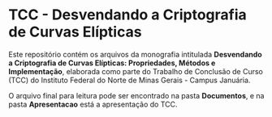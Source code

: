 # TCC - Desvendando a Criptografia de Curvas Elípticas

Este repositório contém os arquivos da monografia intitulada **Desvendando a Criptografia de Curvas Elípticas: Propriedades, Métodos e Implementação**, elaborada como parte do Trabalho de Conclusão de Curso (TCC) do Instituto Federal do Norte de Minas Gerais - Campus Januária.

O arquivo final para leitura pode ser encontrado na pasta **Documentos**, e na pasta **Apresentacao** está a apresentação do TCC.
